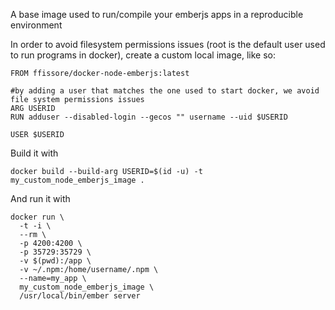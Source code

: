 A base image used to run/compile your emberjs apps in a reproducible environment

In order to avoid filesystem permissions issues (root is the default user used to run programs in docker), create a custom local image, like so:

```
FROM ffissore/docker-node-emberjs:latest

#by adding a user that matches the one used to start docker, we avoid file system permissions issues
ARG USERID
RUN adduser --disabled-login --gecos "" username --uid $USERID

USER $USERID
```

Build it with

```
docker build --build-arg USERID=$(id -u) -t my_custom_node_emberjs_image .
```

And run it with

```
docker run \
  -t -i \
  --rm \
  -p 4200:4200 \
  -p 35729:35729 \
  -v $(pwd):/app \
  -v ~/.npm:/home/username/.npm \
  --name=my_app \
  my_custom_node_emberjs_image \
  /usr/local/bin/ember server
```

